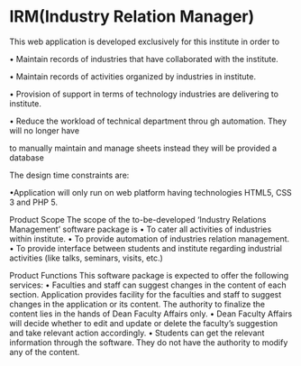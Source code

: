 # IRM(Industry Relation Manager)
This web application is developed exclusively for this institute in order to

• Maintain records of industries that have collaborated with the institute.

• Maintain records of activities organized by industries in institute.

• Provision of support in terms of technology industries are delivering to institute.

• Reduce the workload of technical department throu gh automation. They will no longer have

to manually maintain and manage sheets instead they will be provided a database

The design time constraints are:

•Application will only run on web platform having technologies HTML5, CSS 3 and PHP 5.

Product Scope
The scope of the to-be-developed ‘Industry Relations Management’ software package is
• To cater all activities of industries within institute.
• To provide automation of industries relation management.
• To provide interface between students and institute regarding industrial activities (like talks, seminars, visits, etc.)

Product Functions
This software package is expected to offer the following services:
• Faculties and staff can suggest changes in the content of each section. Application provides facility for the faculties and staff to suggest changes in the application or its content. The authority to finalize the content lies in the hands of Dean Faculty Affairs only.
• Dean Faculty Affairs will decide whether to edit and update or delete the faculty’s suggestion and take relevant action accordingly.
• Students can get the relevant information through the software. They do not have the authority to modify any of the content.


